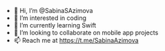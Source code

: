 - 👋 Hi, I’m @SabinaSAzimova
- 👀 I’m interested in coding
- 🌱 I’m currently learning Swift
- 💞️ I’m looking to collaborate on mobile app projects
- 📫 Reach me at https://t.me/SabinaAzimova

<!---
SabinaSAzimova/SabinaSAzimova is a ✨ special ✨ repository because its `README.md` (this file) appears on your GitHub profile.
You can click the Preview link to take a look at your changes.
--->

